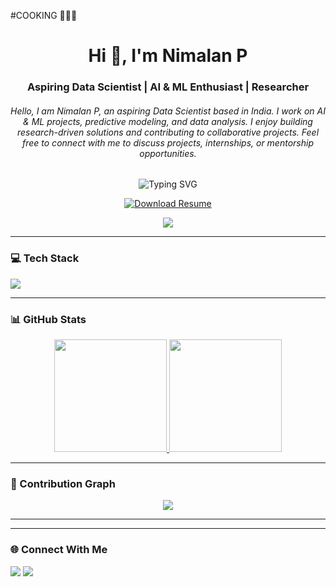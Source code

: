 #COOKING 👨🏽‍🍳

<h1 align="center">Hi 👋, I'm Nimalan P</h1>
<h3 align="center">Aspiring Data Scientist | AI & ML Enthusiast | Researcher</h3>
<h6 align="center">Hello, I am Nimalan P, an aspiring Data Scientist based in India. I work on AI & ML projects, predictive modeling, and data analysis. I enjoy building research-driven solutions and contributing to collaborative projects. Feel free to connect with me to discuss projects, internships, or mentorship opportunities.</h6>

<p align="center">
  <img src="https://readme-typing-svg.herokuapp.com?font=Fira+Code&size=22&duration=3000&pause=1000&center=true&width=435&lines=Data+Scientist;Python+%7C+Machine+Learning;AI+Researcher" alt="Typing SVG" />
</p>

<div align="center">
  <a href="https://drive.google.com/file/d/1n0TkmJeC0SaTTlukXLyXc91V_6RkXaeW/view?usp=sharing" target="_blank">
    <img src="https://img.shields.io/badge/Resume-Download-blue?style=for-the-badge&logo=adobeacrobatreader" alt="Download Resume">
  </a>
</div>

<p align="center">
  <img src="https://komarev.com/ghpvc/?username=nimalan-parameswaran&color=blue&style=flat">
</p>

---

### 💻 Tech Stack


<div align="left">
  <img src="https://skillicons.dev/icons?i=python,r,mysqlnumpy,pandas,matplotlib,sklearn,tensorflow,pytorch,pycharm,kaggle,colab,azure,git,github" style="margin-right: 6px;" />
</div>



<!-- <div align="left">
  <img src="https://raw.githubusercontent.com/marwin1991/profile-technology-icons/refs/heads/main/icons/langchain_icon.png" />
</div> -->


---

### 📊 GitHub Stats
<!-- <p align="center">
  <img src="https://github-readme-stats.vercel.app/api/top-langs/?username=nimalan-parameswaran&theme=gruvbox&layout=compact&hide_border=true" height="165px"/>
</p>
<p align="center">
  <img src="https://github-readme-stats.vercel.app/api?username=nimalan-parameswaran&theme=gruvbox&show_icons=true&hide_border=false&count_private=true" height="165px"/>
</p>
<p align="center">
  <img src="https://nirzak-streak-stats.vercel.app/?user=nimalan-parameswaran&theme=gruvbox&hide_border=false" height="165px" />
</p> -->
<p align="center">
<a href="https://github.com/nimalan-parameswaran">
  <img height="180em" src="https://github-readme-stats-eight-theta.vercel.app/api?username=nimalan-parameswaran&show_icons=true&theme=algolia&include_all_commits=true&count_private=true"/>
  <img height="180em" src="https://github-readme-stats-eight-theta.vercel.app/api/top-langs/?username=nimalan-parameswaran&layout=compact&langs_count=8&theme=algolia"/>
</a>
</p>

---

### 🧩 Contribution Graph

<p align="center">
  <img src="https://github-readme-activity-graph.vercel.app/graph?username=nimalan-parameswaran&theme=react-dark&hide_border=true" />
</p>

---

---

### 🌐 Connect With Me

<p align="left">
  <a href="https://www.linkedin.com/in/nimalan-parameswaran" target="_blank"><img src="https://img.shields.io/badge/LinkedIn-%230077B5.svg?style=for-the-badge&logo=linkedin&logoColor=white" /></a>
  <a href="mailto:nimalan936@gmail.com"><img src="https://img.shields.io/badge/Gmail-D14836?style=for-the-badge&logo=gmail&logoColor=white" /></a>
</p>
